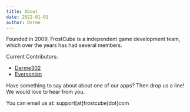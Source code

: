 ```yaml
---
title: About
date: 2022-01-01
author: Derme
---
```


Founded in 2009, FrostCube is a independent game development team, which over the years has had several members.

Current Contributors:

- [Derme302](https://derme.coffee/)
- [Eversonian](https://mastodon.gamedev.place/@eversonian)

Have something to say about about one of our apps? Then drop us a line! We would love to hear from you.

You can email us at: support[at]frostcube[dot]com
